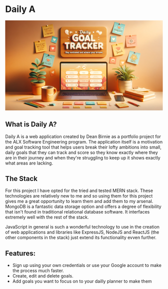 # Daily A

![Stay Motivated and achieve your dreams](<./assets/repo-images/Cartoon style work station banner.png>)

## What is Daily A?

Daily A is a web application created by Dean Birnie as a portfolio project for the ALX Software Engineering program. The application itself is a motivation and goal tracking tool that helps users break their lofty ambitions into small, daily goals that they can track and score so they know exactly where they are in their journey and when they're struggling to keep up it shows exactly what areas are lacking.

## The Stack

For this project I have opted for the tried and tested MERN stack. These technologies are relatively new to me and so using them for this project gives me a great opportunity to learn them and add them to my arsenal. MongoDB is a fantastic data storage option and offers a degree of flexibility that isn't found in traditional relational database software. It interfaces extremely well with the rest of the stack.

JavaScript in general is such a wonderful technology to use in the creation of web applications and libraries like ExpressJS, NodeJS and ReactJS (the other components in the stack) just extend its functionality evven further.

## Features:

- Sign up using your own credentials or use your Google account to make the process much faster.
- Create, edit and delete goals.
- Add goals you want to focus on to your dailly planner to make them